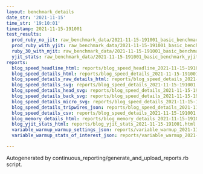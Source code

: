```yaml
---
layout: benchmark_details
date_str: '2021-11-15'
time_str: '19:10:01'
timestamp: 2021-11-15-191001
test_results:
  prod_ruby_no_jit: raw_benchmark_data/2021-11-15-191001_basic_benchmark_prod_ruby_no_jit.json
  prod_ruby_with_yjit: raw_benchmark_data/2021-11-15-191001_basic_benchmark_prod_ruby_with_yjit.json
  ruby_30_with_mjit: raw_benchmark_data/2021-11-15-191001_basic_benchmark_ruby_30_with_mjit.json
  yjit_stats: raw_benchmark_data/2021-11-15-191001_basic_benchmark_yjit_stats.json
reports:
  blog_speed_headline_html: reports/blog_speed_headline_2021-11-15-191001.html
  blog_speed_details_html: reports/blog_speed_details_2021-11-15-191001.html
  blog_speed_details_raw_details_html: reports/blog_speed_details_2021-11-15-191001.raw_details.html
  blog_speed_details_svg: reports/blog_speed_details_2021-11-15-191001.svg
  blog_speed_details_head_svg: reports/blog_speed_details_2021-11-15-191001.head.svg
  blog_speed_details_back_svg: reports/blog_speed_details_2021-11-15-191001.back.svg
  blog_speed_details_micro_svg: reports/blog_speed_details_2021-11-15-191001.micro.svg
  blog_speed_details_tripwires_json: reports/blog_speed_details_2021-11-15-191001.tripwires.json
  blog_speed_details_csv: reports/blog_speed_details_2021-11-15-191001.csv
  blog_memory_details_html: reports/blog_memory_details_2021-11-15-191001.html
  blog_yjit_stats_html: reports/blog_yjit_stats_2021-11-15-191001.html
  variable_warmup_warmup_settings_json: reports/variable_warmup_2021-11-15-191001.warmup_settings.json
  variable_warmup_stats_of_interest_json: reports/variable_warmup_2021-11-15-191001.stats_of_interest.json

---
```

Autogenerated by continuous_reporting/generate_and_upload_reports.rb script.
